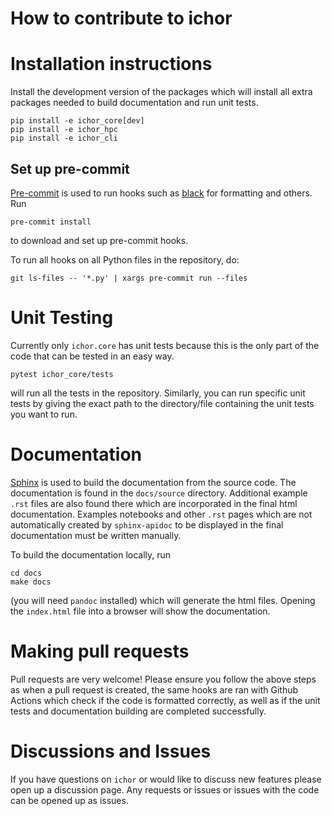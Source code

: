# How to contribute to ichor

# Installation instructions

Install the development version of the packages which will install all extra packages needed to build documentation and run unit tests.

```
pip install -e ichor_core[dev]
pip install -e ichor_hpc
pip install -e ichor_cli
```
## Set up pre-commit

[Pre-commit](https://pre-commit.com/) is used to run hooks such as [black](https://github.com/psf/black) for formatting and others. Run

```
pre-commit install
```

to download and set up pre-commit hooks.

To run all hooks on all Python files in the repository, do:

```
git ls-files -- '*.py' | xargs pre-commit run --files
```

# Unit Testing

Currently only `ichor.core` has unit tests because this is the only part of the code that can be tested in an easy way.

```
pytest ichor_core/tests
```

will run all the tests in the repository. Similarly, you can run specific unit tests by giving the exact path to the directory/file containing the unit tests you want to run.

# Documentation

[Sphinx](https://www.sphinx-doc.org/en/master/) is used to build the documentation from the source code. The documentation is found in the `docs/source` directory. Additional example `.rst` files are also found there which are incorporated in the final html documentation. Examples notebooks and other `.rst` pages which are not automatically created by `sphinx-apidoc` to be displayed in the final documentation must be written manually.


To build the documentation locally, run

```
cd docs
make docs
```
(you will need `pandoc` installed)
which will generate the html files. Opening the `index.html` file into a browser will show the documentation.

# Making pull requests

Pull requests are very welcome! Please ensure you follow the above steps as when a pull request is created, the same hooks are ran with Github Actions which check if the code is formatted correctly, as well as if the unit tests and documentation building are completed successfully.

# Discussions and Issues

If you have questions on `ichor` or would like to discuss new features please open up a discussion page. Any requests or issues or issues with the code can be opened up as issues.
